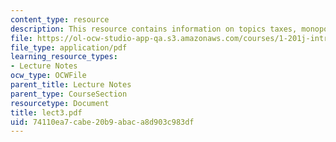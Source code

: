 ```yaml
---
content_type: resource
description: This resource contains information on topics taxes, monopolies and stakeholders.
file: https://ol-ocw-studio-app-qa.s3.amazonaws.com/courses/1-201j-introduction-to-transportation-systems-fall-2006/74110ea7cabe20b9abaca8d903c983df_lect3.pdf
file_type: application/pdf
learning_resource_types:
- Lecture Notes
ocw_type: OCWFile
parent_title: Lecture Notes
parent_type: CourseSection
resourcetype: Document
title: lect3.pdf
uid: 74110ea7-cabe-20b9-abac-a8d903c983df
---
```


